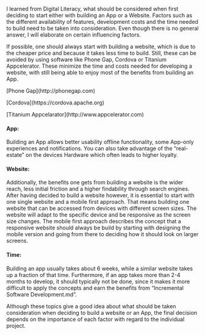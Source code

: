 <p> I learned from Digital Literacy, what should be considered when first deciding to start either with building an App or a Website. Factors such as the different availability of features, development costs and the time needed to build need to be taken into consideration. Even though there is no general answer, I will elaborate on certain influencing factors.
</p>

<p>If possible, one should always start with building a website, which is due to the cheaper price and because it takes less time to build. Still, these can be avoided by using software like Phone Gap, Cordova or Titanium Appcelerator. These minimize the time and costs needed for developing a website, with still being able to enjoy most of the benefits from building an App.
</p>
<p>[Phone Gap](http://phonegap.com)</p>
<p>[Cordova](https://cordova.apache.org)</p>
<p>[Titanium Appcelarator](http://www.appcelerator.com)</p>


<p>
<h4>App:</h4>
Building an App allows better usability offline functionality, some App-only experiences and notifications. You can also take advantage of the “real-estate” on the devices Hardware which often leads to higher loyalty.
</p>

<p>
<h4>Website:</h4>
Additionally, the benefits one gets from building a website is the wider reach, less initial friction and a higher findability through search engines. After having decided to build a website however, it is essential to start with one single website and a mobile first approach. That means building one website that can be accessed from devices with different screen sizes. The website will adapt to the specific device and be responsive as the screen size changes. The mobile first approach describes the concept that a responsive website should always be build by starting with designing the mobile version and going from there to deciding how it should look on larger screens.
</p>

<p>
<h4>Time:</h4>
Building an app usually takes about 6 weeks, while a similar website takes up a fraction of that time. Furthermore, if an app takes more than 2-4 months to develop, it should typically not be done, since it makes it more difficult to apply the concepts and earn the benefits from “Incremental Software Development.md”.
</p>

<p>
Although these topics give a good idea about what should be taken consideration when deciding to build a website or an App, the final decision depends on the importance of each factor with regard to the individual project.
</p>

